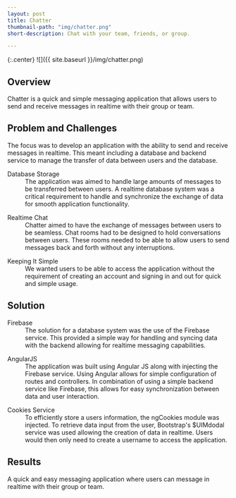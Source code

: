 ```yaml
---
layout: post
title: Chatter
thumbnail-path: "img/chatter.png"
short-description: Chat with your team, friends, or group.

---
```


{:.center}
![]({{ site.baseurl }}/img/chatter.png)

## Overview

Chatter is a quick and simple messaging application that allows users to send and receive messages in realtime with their group or team.  

## Problem and Challenges

The focus was to develop an application with the ability to send and receive messages in realtime. This meant including a database and backend service to manage the transfer of data between users and the database.

<div class="col-all-2">
  <dl>
      <dt class="heading">Database Storage</dt>
        <dd class="col-info">
        The application was aimed to handle large amounts of messages to be transferred between users. A realtime database system was a critical requirement to handle and synchronize the exchange of data for smooth application functionality.
        </dd>
  </dl>
  <dl>
      <dt class="heading">Realtime Chat</dt>
        <dd class="col-info">
         Chatter aimed to have the exchange of messages between users to be seamless. Chat rooms had to be designed to hold conversations between users. These rooms needed to be able to allow users to send messages back and forth without any interruptions.  
        </dd>
  </dl>
  <dl>
      <dt class="heading">Keeping It Simple</dt>
        <dd class="col-info">
          We wanted users to be able to access the application without the requirement of creating an account and  signing in and out for quick and simple usage.     
        </dd>
  </dl>
</div>

## Solution

<div class="col-all-2">
  <dl>
      <dt class="heading">Firebase</dt>
        <dd class="info-col">
          The solution for a database system was the use of the Firebase service. This provided a simple way for handling and syncing data with the backend allowing for realtime messaging capabilities.  
        </dd>
  </dl>
  <dl>
      <dt class="heading">AngularJS</dt>
        <dd class="info-col">
          The application was built using Angular JS along with injecting the Firebase service. Using Angular allows for simple configuration of routes and controllers. In combination of using a simple backend service like Firebase, this allows for easy synchronization between data and user interaction.
        </dd>
  </dl>
  <dl>
      <dt class="heading">Cookies Service</dt>
        <dd class="info-col">
          To efficiently store a users information, the ngCookies module was injected. To retrieve data input from the user, Bootstrap's $UIMdodal service was used allowing the creation of data in realtime. Users would then only need to create a username to access the application. 
        </dd>
  </dl>
</div>

## Results

A quick and easy messaging application where users can message in realtime with their group or team.
